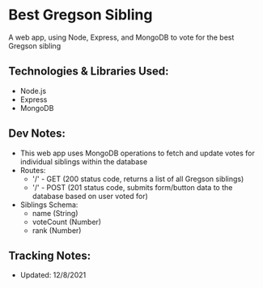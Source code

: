 # Best Gregson Sibling
A web app, using Node, Express, and MongoDB to vote for the best Gregson sibling

## Technologies & Libraries Used:
- Node.js
- Express
- MongoDB

## Dev Notes:
- This web app uses MongoDB operations to fetch and update votes for individual siblings within the database
- Routes:
  - '/' - GET (200 status code, returns a list of all Gregson siblings)
  - '/' - POST (201 status code, submits form/button data to the database based on user voted for)
- Siblings Schema:
  - name (String)
  - voteCount (Number)
  - rank (Number)

## Tracking Notes:
- Updated: 12/8/2021
